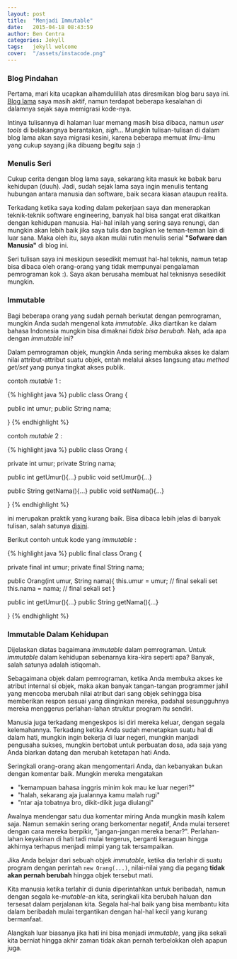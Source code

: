 ```yaml
---
layout: post
title:  "Menjadi Immutable"
date:   2015-04-18 08:43:59
author: Ben Centra
categories: Jekyll
tags:	jekyll welcome
cover:  "/assets/instacode.png"
---
```


### Blog Pindahan

Pertama, mari kita ucapkan alhamdulillah atas diresmikan blog baru saya ini. [Blog lama](https://blog.harunalfat.com) saya masih aktif, namun terdapat beberapa kesalahan di dalamnya sejak saya memigrasi kode-nya.

Intinya tulisannya di halaman luar memang masih bisa dibaca, namun *user tools* di belakangnya berantakan, *sigh*... Mungkin tulisan-tulisan di dalam blog lama akan saya migrasi kesini, karena beberapa memuat ilmu-ilmu yang cukup sayang jika dibuang begitu saja :)

### Menulis Seri

Cukup cerita dengan blog lama saya, sekarang kita masuk ke babak baru kehidupan (duuh). Jadi, sudah sejak lama saya ingin menulis tentang hubungan antara manusia dan software, baik secara kiasan ataupun realita.

Terkadang ketika saya koding dalam pekerjaan saya dan menerapkan teknik-teknik software engineering, banyak hal bisa sangat erat dikaitkan dengan kehidupan manusia. Hal-hal inilah yang sering saya renungi, dan mungkin akan lebih baik jika saya tulis dan bagikan ke teman-teman lain di luar sana. Maka oleh itu, saya akan mulai rutin menulis serial **"Sofware dan Manusia"** di blog ini.

Seri tulisan saya ini meskipun sesedikit memuat hal-hal teknis, namun tetap bisa dibaca oleh orang-orang yang tidak mempunyai pengalaman pemrograman kok :). Saya akan berusaha membuat hal teknisnya sesedikit mungkin.

### Immutable

Bagi beberapa orang yang sudah pernah berkutat dengan pemrograman, mungkin Anda sudah mengenal kata *immutable*. Jika diartikan ke dalam bahasa Indonesia mungkin bisa dimaknai *tidak bisa berubah*. Nah, ada apa dengan *immutable* ini?

Dalam pemrograman objek, mungkin Anda sering membuka akses ke dalam nilai attribut-attribut suatu objek, entah melalui akses langsung atau *method get/set* yang punya tingkat akses publik.

contoh *mutable* 1 :

{% highlight java %}
public class Orang {

  public int umur;
  public String nama;

}
{% endhighlight %}

contoh *mutable* 2 :

{% highlight java %}
public class Orang {

  private int umur;
  private String nama;

  public int getUmur(){...}
  public void setUmur(){...}

  public String getNama(){...}
  public void setNama(){...}

}
{% endhighlight %}

ini merupakan praktik yang kurang baik. Bisa dibaca lebih jelas di banyak tulisan, salah satunya [disini](http://www.yegor256.com/2014/06/09/objects-should-be-immutable.html).

Berikut contoh untuk kode yang *immutable* :

{% highlight java %}
public final class Orang {

  private final int umur;
  private final String nama;

  public Orang(int umur, String nama){
    this.umur = umur; // final sekali set
    this.nama = nama; // final sekali set
  }

  public int getUmur(){...}
  public String getNama(){...}

}
{% endhighlight %}

### Immutable Dalam Kehidupan

Dijelaskan diatas bagaimana *immutable* dalam pemrograman. Untuk *immutable* dalam kehidupan sebenarnya kira-kira seperti apa? Banyak, salah satunya adalah istiqomah.

Sebagaimana objek dalam pemrograman, ketika Anda membuka akses ke atribut internal si objek, maka akan banyak tangan-tangan programmer jahil yang mencoba merubah nilai atribut dari sang objek sehingga bisa memberikan respon sesuai yang diinginkan mereka, padahal sesungguhnya mereka menggerus perlahan-lahan struktur program itu sendiri.

Manusia juga terkadang mengeskpos isi diri mereka keluar, dengan segala kelemahannya. Terkadang ketika Anda sudah menetapkan suatu hal di dalam hati, mungkin ingin bekerja di luar negeri, mungkin manjadi pengusaha sukses, mungkin bertobat untuk perbuatan dosa, ada saja yang Anda biarkan datang dan merubah ketetapan hati Anda.

Seringkali orang-orang akan mengomentari Anda, dan kebanyakan bukan dengan komentar baik. Mungkin mereka mengatakan

- "kemampuan bahasa inggris minim kok mau ke luar negeri?"
- "halah, sekarang aja jualannya kamu malah rugi"
- "ntar aja tobatnya bro, dikit-dikit juga diulangi"

Awalnya mendengar satu dua komentar miring Anda mungkin masih kalem saja. Namun semakin sering orang berkomentar negatif, Anda mulai terseret dengan cara mereka berpikir, "jangan-jangan mereka benar?". Perlahan-lahan keyakinan di hati tadi mulai tergerus, berganti keraguan hingga akhirnya terhapus menjadi mimpi yang tak tersampaikan.

Jika Anda belajar dari sebuah objek *immutable*, ketika dia terlahir di suatu program dengan perintah `new Orang(...)`, nilai-nilai yang dia pegang **tidak akan pernah berubah** hingga objek tersebut mati.

Kita manusia ketika terlahir di dunia diperintahkan untuk beribadah, namun dengan segala ke-*mutable*-an kita, seringkali kita berubah haluan dan tersesat dalam perjalanan kita. Segala hal-hal baik yang bisa membantu kita dalam beribadah mulai tergantikan dengan hal-hal kecil yang kurang bermanfaat.

Alangkah luar biasanya jika hati ini bisa menjadi *immutable*, yang jika sekali kita berniat hingga akhir zaman tidak akan pernah terbelokkan oleh apapun juga.
